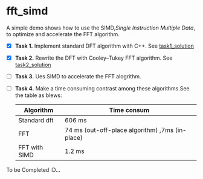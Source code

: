 # fft_simd
A simple demo shows how to use the SIMD,*Single Instruction Multiple Data*, to optimize and accelerate the FFT algorithm.

- [x] **Task 1.** Implement standard DFT algorithm with C++. See [task1_solution]()

- [x] **Task 2.** Rewrite the DFT with Cooley–Tukey FFT algorithm. See [task2_solution]()

- [ ] **Task 3.** Ues SIMD to accelerate the FFT alogrithm.

- [ ] **Task 4.** Make a time consuming contrast among these algorithms.See the table as blews:

  | Algorithm     | Time consum                                     |
  | ------------- | ----------------------------------------------- |
  | Standard dft  | 606 ms                                          |
  | FFT           | 74 ms (out-off-place algorithm) ,7ms (in-place) |
  | FFT with SIMD | 1.2 ms                                          |


To be Completed :D...
